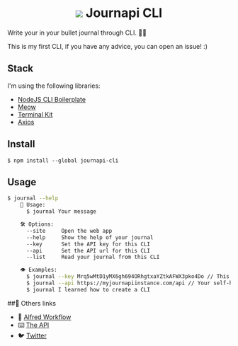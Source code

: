 <h1 align="center">
    <img align="content-center" src="https://journapi.app/images/logo.svg" />
    Journapi CLI
</h1>

Write your in your bullet journal through CLI. 👨‍💻

This is my first CLI, if you have any advice, you can open an issue! :)

## Stack

I'm using the following libraries:
- [NodeJS CLI Boilerplate](https://github.com/sindresorhus/node-cli-boilerplate)
- [Meow](https://github.com/sindresorhus/meow)
- [Terminal Kit](https://www.npmjs.com/package/terminal-kit)
- [Axios](https://github.com/axios/axios)

## Install

```
$ npm install --global journapi-cli
```

## Usage

```bash
$ journal --help
	📓 Usage:
	  $ journal Your message

	🛠 Options:
	  --site     Open the web app
	  --help     Show the help of your journal
	  --key      Set the API key for this CLI
	  --api      Set the API url for this CLI
	  --list     Read your journal from this CLI

	👁 Examples:
	  $ journal --key Mrq5wMtD1yMX6gh694ORhgtxaYZtkAFWX3pko4Do // This is a dummy key.
	  $ journal --api https://myjournapiinstance.com/api // Your self-hosted URL; the default is already set.
	  $ journal I learned how to create a CLI
```

##🔗 Others links

- 🎩 [Alfred Workflow](https://www.notion.so/Journapi-Alfred-workflow-5af3174c7e174b9d8f9a823570dd529b)
- ⌨️ [The API](https://github.com/Tahul/journapi)
- 🐦 [Twitter](https://twitter.com/yaeeelglx)
